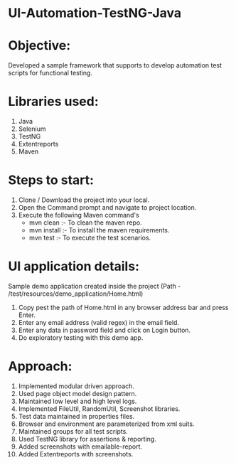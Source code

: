 # UI-Automation-TestNG-Java
# Objective: 
Developed a sample framework that supports to develop automation test scripts for functional testing.

# Libraries used:
1. Java
2. Selenium
3. TestNG
4. Extentreports
4. Maven

# Steps to start:
1. Clone / Download the project into your local.
2. Open the Command prompt and navigate to project location.
3. Execute the following Maven command's
    - mvn clean :- To clean the maven repo.
    - mvn install :- To install the maven requirements.
    - mvn test :- To execute the test scenarios.


# UI application details: 
Sample demo application created inside the project (Path - /test/resources/demo_application/Home.html)
1. Copy pest the path of Home.html in any browser address bar and press Enter. 
2. Enter any email address (valid regex) in the email field.
3. Enter any data in password field and click on Login button.
4. Do exploratory testing with this demo app.


# Approach: 
1. Implemented modular driven approach.
2. Used page object model design pattern.
3. Maintained low level and high level logs.
4. Implemented FileUtil, RandomUtil, Screenshot libraries. 
5. Test data maintained in properties files.
6. Browser and environment are parameterized from xml suits.
7. Maintained groups for all test scripts.
8. Used TestNG library for assertions & reporting.
9. Added screenshots with emailable-report.
10. Added Extentreports with screenshots.
